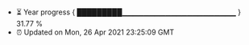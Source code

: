 - ⏳ Year progress { █████████▁▁▁▁▁▁▁▁▁▁▁▁▁▁▁▁▁▁▁▁▁ } 31.77 %
- ⏰ Updated on Mon, 26 Apr 2021 23:25:09 GMT

